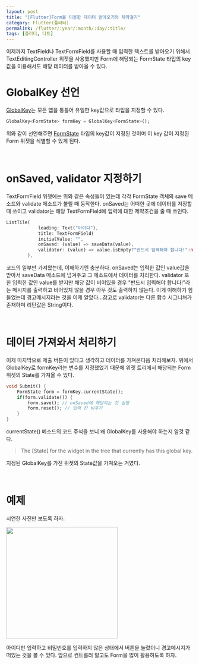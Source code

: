 ```yaml
---
layout: post
title: "[Flutter]Form을 이용한 데이터 받아오기와 제약걸기"
category: Flutter(플러터)
permalink: /flutter/:year/:month/:day/:title/
tags: [플러터, 다트]
---
```


이제까지 TextField나 TextFormField를 사용할 때 입력한 텍스트를 받아오기 위해서 TextEditingController 위젯을 사용했지만 Form에 해당되는 FormState 타입의 key 값을 이용해서도 해당 데이터를 받아올 수 있다.

# GlobalKey 선언

[GlobalKey](https://docs.flutter.io/flutter/widgets/GlobalKey-class.html)는 모든 앱을 통틀어 유일한 key값으로 타입을 지정할 수 있다.

```dart
GlobalKey<FormState> formKey = GlobalKey<FormState>();
```

위와 같이 선언해주면 [FormState](https://docs.flutter.io/flutter/widgets/FormState-class.html) 타입의 key값이 지정된 것이며 이 key 값이 지정된 Form 위젯을 식별할 수 있게 된다.

<br>

# onSaved, validator 지정하기

TextFormField 위젯에는 위와 같은 속성들이 있는데 각각 FormState 객체의 save 메소드와 validate 메소드가 불릴 때 동작한다. onSaved는 어떠한 곳에 데이터를 저장할 때 쓰이고 validator는 해당 TextFormField에 입력에 대한 제약조건을 줄 때 쓰인다.

```dart
ListTile(
			leading: Text("아이디"),
			title: TextFormField(
			initialValue: "",
			onSaved: (value) => saveData(value),
			validator: (value) => value.isEmpty?"반드시 입력해야 합니다!":null,
		),
```

코드의 일부만 가져왔는데, 이해하기엔 충분하다. onSaved는 입력한 값인 value값을 받아서 saveData 메소드에 넘겨주고 그 메소드에서 데이터를 처리한다. validator 또한 입력한 값인 value를 받지만 해당 값이 비어있을 경우 "반드시 입력해야 합니다!"라는 메시지를 출력하고 비어있지 않을 경우 아무 것도 출력하지 않는다. 이게 이해하기 힘들었는데 경고메시지라는 것을 이제 알았다...참고로 validator는 다른 함수 시그니쳐가 존재하며 리턴값은 String이다.

<br>

# 데이터 가져와서 처리하기

이제 마지막으로 제출 버튼이 있다고 생각하고 데이터를 가져온다음 처리해보자. 위에서 GlobalKey로 formKey라는 변수를 지정했었기 때문에 위젯 트리에서 해당되는 Form 위젯의 State를 가져올 수 있다.

```dart
void Submit() {
    FormState form = formKey.currentState();
    if(form.validate()) {
        form.save(); // onSaved에 해당되는 것 실행
        form.reset(); // 입력 칸 비우기
    }
}
```

currentState() 메소드의 코드 주석을 보니 왜 GlobalKey를 사용해야 하는지 알것 같다.

> The [State] for the widget in the tree that currently has this global key.

지정된 GlobalKey를 가진 위젯의 State값을 가져오는 거였다.

<br>

# 예제

시연한 사진만 보도록 하자.

<img src="https://user-images.githubusercontent.com/35518072/42676568-a27248d8-86b3-11e8-95d1-764618d78cba.png" width="300px">

아이디만 입력하고 비밀번호를 입력하지 않은 상태에서 버튼을 눌렀더니 경고메시지가 떠있는 것을 볼 수 있다. 앞으로 컨트롤러 말고도 Form을 많이 활용하도록 하자.
